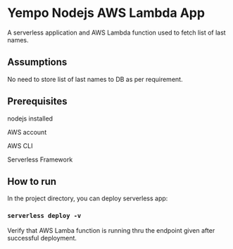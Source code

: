 # Yempo Nodejs AWS Lambda App

A serverless application and AWS Lambda function used to fetch list of last names.

## Assumptions

No need to store list of last names to DB as per requirement.

## Prerequisites

nodejs installed

AWS account

AWS CLI

Serverless Framework

## How to run

In the project directory, you can deploy serverless app:

### `serverless deploy -v`

Verify that AWS Lamba function is running thru the endpoint given after successful deployment.
